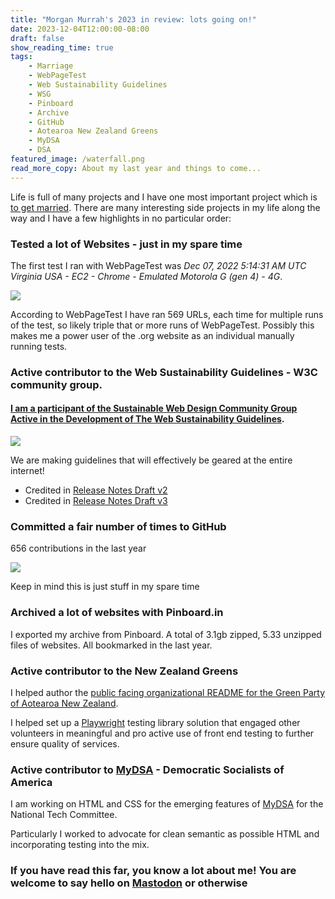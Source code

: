 ```yaml
---
title: "Morgan Murrah's 2023 in review: lots going on!"
date: 2023-12-04T12:00:00-08:00
draft: false
show_reading_time: true
tags: 
    - Marriage
    - WebPageTest
    - Web Sustainability Guidelines
    - WSG
    - Pinboard
    - Archive
    - GitHub
    - Aotearoa New Zealand Greens
    - MyDSA
    - DSA
featured_image: /waterfall.png
read_more_copy: About my last year and things to come...
---
```


Life is full of many projects and I have one most important project which is [to get married](/posts/engagement). There are many interesting side projects in my life along the way and I have a few highlights in no particular order:

### Tested a lot of Websites - just in my spare time

The first test I ran with WebPageTest was *Dec 07, 2022 5:14:31 AM UTC	Virginia USA - EC2 - Chrome - Emulated Motorola G (gen 4) - 4G*.

![](/waterfall.png)

According to WebPageTest I have ran 569 URLs, each time for multiple runs of the test, so likely triple that or more runs of WebPageTest. Possibly this makes me a power user of the .org website as an individual manually running tests.

### Active contributor to the Web Sustainability Guidelines - W3C community group.

#### [I am a participant of the Sustainable Web Design Community Group Active in the Development of The Web Sustainability Guidelines](https://w3c.github.io/sustyweb/#participants-of-the-swd-cg-active-in-the-development-of-this-document).

![](/wsg.png)

We are making guidelines that will effectively be geared at the entire internet! 

- Credited in [Release Notes Draft v2](https://github.com/w3c/sustyweb/releases/tag/v1.0-D2)
- Credited in [Release Notes Draft v3](https://github.com/w3c/sustyweb/releases/tag/v1.0-D3)


### Committed a fair number of times to GitHub

656 contributions in the last year

![](/graph.png)

Keep in mind this is just stuff in my spare time

### Archived a lot of websites with Pinboard.in

I exported my archive from Pinboard. A total of 3.1gb zipped, 5.33 unzipped files of websites. All bookmarked in the last year. 

### Active contributor to the New Zealand Greens

I helped author the [public facing organizational README for the Green Party of Aotearoa New Zealand](https://github.com/nzgreens).

I helped set up a [Playwright](/posts/playwright-2023) testing library solution that engaged other volunteers in meaningful and pro active use of front end testing to further ensure quality of services.

### Active contributor to [MyDSA](https://tech.dsausa.org/mydsa/) - Democratic Socialists of America

I am working on HTML and CSS for the emerging features of [MyDSA](https://tech.dsausa.org/mydsa/) for the National Tech Committee.

Particularly I worked to advocate for clean semantic as possible HTML and incorporating testing into the mix.


### If you have read this far, you know a lot about me! You are welcome to say hello on [Mastodon](https://subdued.social/@morganm) or otherwise